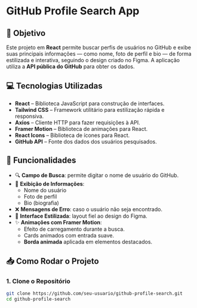 # GitHub Profile Search App

## 📌 Objetivo

Este projeto em **React** permite buscar perfis de usuários no GitHub e exibe suas principais informações — como nome, foto de perfil e bio — de forma estilizada e interativa, seguindo o design criado no Figma. A aplicação utiliza a **API pública do GitHub** para obter os dados.

## 💻 Tecnologias Utilizadas

- **React** – Biblioteca JavaScript para construção de interfaces.
- **Tailwind CSS** – Framework utilitário para estilização rápida e responsiva.
- **Axios** – Cliente HTTP para fazer requisições à API.
- **Framer Motion** – Biblioteca de animações para React.
- **React Icons** – Biblioteca de ícones para React.
- **GitHub API** – Fonte dos dados dos usuários pesquisados.

## 🔑 Funcionalidades

- 🔍 **Campo de Busca**: permite digitar o nome de usuário do GitHub.
- 📄 **Exibição de Informações**:
  - Nome do usuário
  - Foto de perfil
  - Bio (biografia)
- ❌ **Mensagens de Erro**: caso o usuário não seja encontrado.
- 🎨 **Interface Estilizada**: layout fiel ao design do Figma.
- ✨ **Animações com Framer Motion**:
  - Efeito de carregamento durante a busca.
  - Cards animados com entrada suave.
  - **Borda animada** aplicada em elementos destacados.

## 📥 Como Rodar o Projeto

### 1. Clone o Repositório

```bash
git clone https://github.com/seu-usuario/github-profile-search.git
cd github-profile-search
